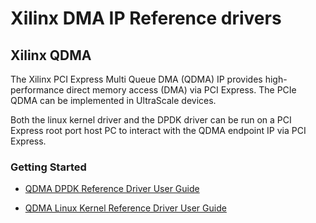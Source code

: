 # Xilinx DMA IP Reference drivers

## Xilinx QDMA

The Xilinx PCI Express Multi Queue DMA (QDMA) IP provides high-performance direct memory access (DMA) via PCI Express. The PCIe QDMA can be implemented in UltraScale devices.

Both the linux kernel driver and the DPDK driver can be run on a PCI Express root port host PC to interact with the QDMA endpoint IP via PCI Express.

### Getting Started

* [QDMA DPDK Reference Driver User Guide](QDMA/DPDK/docs/DPDK_qdma_driver_user_guide.pdf)

* [QDMA Linux Kernel Reference Driver User Guide](QDMA/linux-kernel/docs/linux_qdma_driver_user_guide.pdf)

